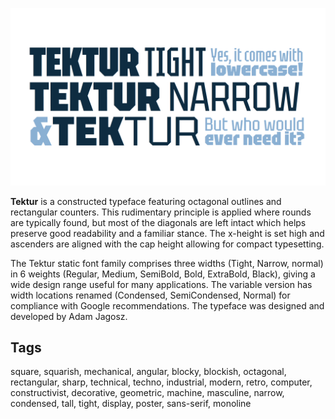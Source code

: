 ![Tektur font](documentation/promo.png)

**Tektur** is a constructed typeface featuring octagonal outlines and rectangular counters. This rudimentary principle is applied where rounds are typically found, but most of the diagonals are left intact which helps preserve good readability and a familiar stance. The x-height is set high and ascenders are aligned with the cap height allowing for compact typesetting.

The Tektur static font family comprises three widths (Tight, Narrow, normal) in 6 weights (Regular, Medium, SemiBold, Bold, ExtraBold, Black), giving a wide design range useful for many applications. The variable version has width locations renamed (Condensed, SemiCondensed, Normal) for compliance with Google recommendations. The typeface was designed and developed by Adam Jagosz.

## Tags
square, squarish, mechanical, angular, blocky, blockish, octagonal, rectangular, sharp, technical, techno, industrial, modern, retro, computer, constructivist, decorative, geometric, machine, masculine, narrow, condensed, tall, tight, display, poster, sans-serif, monoline